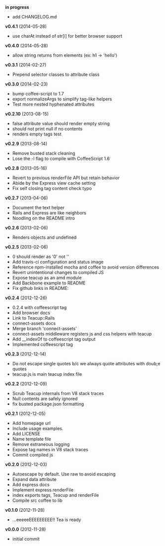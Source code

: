 **in progress**

 - add CHANGELOG.md

**v0.4.1** (2014-05-28)

 - use charAt instead of str[i] for better browser support

**v0.4.0** (2014-05-28)

 - allow string returns from elements (ex: h1 -> 'hello')

**v0.3.1** (2014-02-27)

 - Prepend selector classes to attribute class

**v0.3.0** (2014-02-23)

 - bump coffee-script to 1.7
 - export normalizeArgs to simplify tag-like helpers
 - Test more nested hyphenated attributes

**v0.2.10** (2013-08-15)

 - false attribute value should render empty string
 - should not print null if no contents
 - renders empty tags test

**v0.2.9** (2013-08-14)

 - Remove busted stack cleaning
 - Lose the -l flag to compile with CoffeeScript 1.6

**v0.2.8** (2013-05-16)

 - Revert to previous renderFile API but retain behavior
 - Abide by the Express view cache setting
 - Fix self closing tag content check typo

**v0.2.7** (2013-04-06)

 - Document the text helper
 - Rails and Express are like neighbors
 - Noodling on the README intro

**v0.2.6** (2013-02-06)

 - Renders objects and undefined

**v0.2.5** (2013-02-06)

 - 0 should render as '0' not ''
 - Add travis-ci configuration and status image
 - Reference npm-installed mocha and coffee to avoid version differences
 - Revert unintentional changes to compiled JS
 - Expose teacup as an amd module
 - Add Backbone example to README
 - Fix github links in README:

**v0.2.4** (2012-12-26)

 - 0.2.4 with coffeescript tag
 - Add browser docs
 - Link to Teacup::Rails
 - connect-assets docs
 - Merge branch 'connect-assets'
 - connect-assets middleware registers js and css helpers with teacup
 - Add __indexOf to coffeescript tag output
 - Implemented coffeescript tag

**v0.2.3** (2012-12-14)

 - Do not escape single quotes b/c we always quote attributes with doub;e quotes
 - teacup.js is main teacup index file

**v0.2.2** (2012-12-09)

 - Scrub Teacup internals from V8 stack traces
 - Null contents are safely ignored
 - fix busted package.json formatting

**v0.2.1** (2012-12-05)

 - Add homepage url
 - Include usage examples.
 - Add LICENSE
 - Name template file
 - Remove extraneous logging
 - Expose tag names in V8 stack traces
 - Commit compiled js

**v0.2.0** (2012-12-03)

 - Autoescape by default. Use raw to avoid escaping
 - Expand data attribute
 - Add express docs
 - Implement express.renderFile
 - index exports tags, Teacup and renderFile
 - Compile src coffee to lib

**v0.1.0** (2012-11-28)

 - ...eeeeeEEEEEEEEE!! Tea is ready

**v0.0.0** (2012-11-28)

 - initial commit
